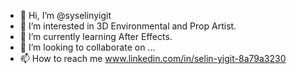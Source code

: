 - 👋 Hi, I’m @syselinyigit
- 👀 I’m interested in 3D Environmental and Prop Artist.
- 🌱 I’m currently learning After Effects.
- 💞️ I’m looking to collaborate on ...
- 📫 How to reach me www.linkedin.com/in/selin-yigit-8a79a3230

<!---
syselinyigit/syselinyigit is a ✨ special ✨ repository because its `README.md` (this file) appears on your GitHub profile.
You can click the Preview link to take a look at your changes.
--->
